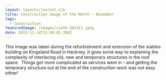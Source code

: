 ```yaml
---
layout: layouts/journal.njk
title: Construction Image of the Month – November
tags:
  - Construction
featuredImage: /images/cioth-201311.jpeg
date: 2013-11-14T11:58:01.386Z
---
```

This image was taken during the refurbishment and extension of the stables building on Kingsland Road in Hackney. It goes some way to explaining the complexity of interlacing old, new and temporary structures in the roof space.  Things got more complicated as services went in – and getting the temporary structure out at the end of the construction work was not easy either!